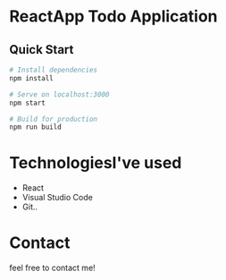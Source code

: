 # ReactApp Todo Application

## Quick Start

```bash
# Install dependencies
npm install

# Serve on localhost:3000
npm start

# Build for production
npm run build
```

# TechnologiesI've used

- React
- Visual Studio Code
- Git..

# Contact
 feel free to contact me! 
 
